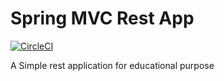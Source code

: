 # Spring MVC Rest App
[![CircleCI](https://circleci.com/gh/berkson/spring-mvc-rest/tree/main.svg?style=svg)](https://circleci.com/gh/berkson/spring-mvc-rest/tree/main)

A Simple rest application for educational purpose
